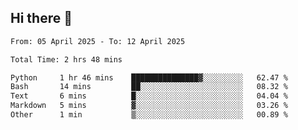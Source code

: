 ## Hi there 👋

<!--
**thethepai/thethepai** is a ✨ _special_ ✨ repository because its `README.md` (this file) appears on your GitHub profile.

Here are some ideas to get you started:

- 🔭 I’m currently working on ...
- 🌱 I’m currently learning ...
- 👯 I’m looking to collaborate on ...
- 🤔 I’m looking for help with ...
- 💬 Ask me about ...
- 📫 How to reach me: ...
- 😄 Pronouns: ...
- ⚡ Fun fact: ...
-->

<!--START_SECTION:waka-->

```txt
From: 05 April 2025 - To: 12 April 2025

Total Time: 2 hrs 48 mins

Python     1 hr 46 mins    ███████████████▓░░░░░░░░░   62.47 %
Bash       14 mins         ██░░░░░░░░░░░░░░░░░░░░░░░   08.32 %
Text       6 mins          █░░░░░░░░░░░░░░░░░░░░░░░░   04.04 %
Markdown   5 mins          ▓░░░░░░░░░░░░░░░░░░░░░░░░   03.26 %
Other      1 min           ▒░░░░░░░░░░░░░░░░░░░░░░░░   00.89 %
```

<!--END_SECTION:waka-->
